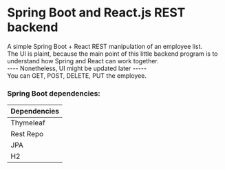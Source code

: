 # Spring Boot and React.js REST backend
A simple Spring Boot + React REST manipulation of an employee list.
<br>The UI is plaint, because the main point of this little backend program is to understand how Spring and React can work together.
<br>         ---- Nonetheless, UI might be updated later -----
<br>You can GET, POST, DELETE, PUT the employee.

### Spring Boot dependencies:

**Dependencies**  | 
------------- | 
Thymeleaf     | 
Rest Repo     | 
JPA           |
H2            |
